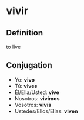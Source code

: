 # vivir

## Definition
to live

## Conjugation

- Yo: **vivo**
- Tú: **vives**
- Él/Ella/Usted: **vive**
- Nosotros: **vivimos**
- Vosotros: **vivís**
- Ustedes/Ellos/Ellas: **viven**